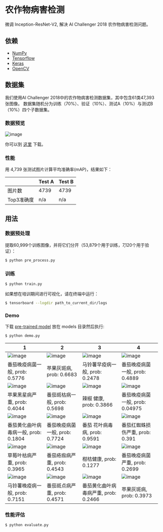 # 农作物病害检测

微调 Inception-ResNet-V2, 解决 AI Challenger 2018 农作物病害检测问题。


## 依赖

- [NumPy](http://docs.scipy.org/doc/numpy-1.10.1/user/install.html)
- [Tensorflow](https://www.tensorflow.org/versions/r0.8/get_started/os_setup.html)
- [Keras](https://keras.io/#installation)
- [OpenCV](https://opencv-python-tutroals.readthedocs.io/en/latest/)

## 数据集

我们使用AI Challenger 2018中的农作物病害检测数据集，其中包含61类47,393张图像。 数据集随机分为训练（70%）、验证（10%）、测试A（10%）与测试B（10%）四个子数据集。

### 数据预览
 ![image](https://github.com/foamliu/Crop-Disease-Detection/raw/master/images/dataset.png)

你可以到 [这里](https://challenger.ai/dataset/pdd2018) 下载。

### 性能
用 4,739 张测试图片计算平均准确率(mAP)，结果如下：

| |Test A|Test B|
|---|---|---|
|图片数|4739|4739|
|Top3准确度|n/a|n/a|

## 用法

### 数据预处理
提取60,999个训练图像，并将它们分开（53,879个用于训练，7,120个用于验证）：
```bash
$ python pre_process.py
```

### 训练
```bash
$ python train.py
```

如果想在培训期间进行可视化，请在终端中运行：
```bash
$ tensorboard --logdir path_to_current_dir/logs
```

### Demo
下载 [pre-trained model](https://github.com/foamliu/Scene-Classification/releases/download/v1.0/model.11-0.6262.hdf5) 放在 models 目录然后执行:

```bash
$ python demo.py
```

1 | 2 | 3 | 4 |
|---|---|---|---|
|![image](https://github.com/foamliu/Scene-Classification/raw/master/images/0_out.png)  | ![image](https://github.com/foamliu/Scene-Classification/raw/master/images/1_out.png) | ![image](https://github.com/foamliu/Scene-Classification/raw/master/images/2_out.png)| ![image](https://github.com/foamliu/Scene-Classification/raw/master/images/3_out.png) |
|番茄晚疫病菌一般, prob: 0.5776|苹果灰斑病, prob: 0.6683|马铃薯早疫病一般, prob: 0.2478|番茄晚疫病菌一般, prob: 0.4889|
|![image](https://github.com/foamliu/Scene-Classification/raw/master/images/4_out.png)  | ![image](https://github.com/foamliu/Scene-Classification/raw/master/images/5_out.png) | ![image](https://github.com/foamliu/Scene-Classification/raw/master/images/6_out.png)| ![image](https://github.com/foamliu/Scene-Classification/raw/master/images/7_out.png) |
|苹果黑星病严重, prob: 0.4044|番茄斑枯病一般, prob: 0.5698|辣椒  健康, prob: 0.3866|番茄晚疫病菌一般, prob: 0.04975|
|![image](https://github.com/foamliu/Scene-Classification/raw/master/images/8_out.png)  | ![image](https://github.com/foamliu/Scene-Classification/raw/master/images/9_out.png) |![image](https://github.com/foamliu/Scene-Classification/raw/master/images/10_out.png) | ![image](https://github.com/foamliu/Scene-Classification/raw/master/images/11_out.png)|
|番茄黄化曲叶病毒病一般, prob: 0.1804|番茄晚疫病菌一般, prob: 0.7724|番茄 花叶病毒病, prob: 0.9591|番茄红蜘蛛损伤严重, prob: 0.391|
|![image](https://github.com/foamliu/Scene-Classification/raw/master/images/12_out.png)  | ![image](https://github.com/foamliu/Scene-Classification/raw/master/images/13_out.png) |![image](https://github.com/foamliu/Scene-Classification/raw/master/images/14_out.png)| ![image](https://github.com/foamliu/Scene-Classification/raw/master/images/15_out.png)|
|草莓叶枯病严重, prob: 0.3965|番茄疮痂病严重, prob: 0.4543|柑桔健康, prob: 0.1277|番茄晚疫病菌严重, prob: 0.2699|
|![image](https://github.com/foamliu/Scene-Classification/raw/master/images/16_out.png) | ![image](https://github.com/foamliu/Scene-Classification/raw/master/images/17_out.png) | ![image](https://github.com/foamliu/Scene-Classification/raw/master/images/18_out.png) | ![image](https://github.com/foamliu/Scene-Classification/raw/master/images/19_out.png) |
|马铃薯晚疫病一般, prob: 0.7151|番茄斑点病严重, prob: 0.4571|番茄黄化曲叶病毒病严重, prob: 0.2466|苹果灰斑病, prob: 0.3973|


### 性能评估
```bash
$ python evaluate.py
```
